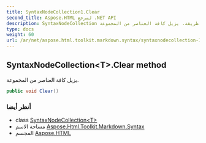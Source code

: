 ```yaml
---
title: SyntaxNodeCollection1.Clear
second_title: Aspose.HTML لمرجع .NET API
description: SyntaxNodeCollection طريقة. يزيل كافة العناصر من المجموعة.
type: docs
weight: 60
url: /ar/net/aspose.html.toolkit.markdown.syntax/syntaxnodecollection-1/clear/
---
```

## SyntaxNodeCollection&lt;T&gt;.Clear method

يزيل كافة العناصر من المجموعة.

```csharp
public void Clear()
```

### أنظر أيضا

* class [SyntaxNodeCollection&lt;T&gt;](../)
* مساحة الاسم [Aspose.Html.Toolkit.Markdown.Syntax](../../syntaxnodecollection-1/)
* المجسم [Aspose.HTML](../../../)


